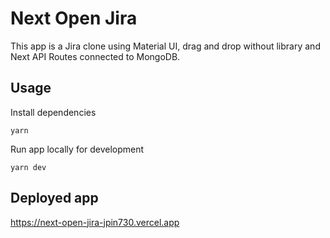 # Next Open Jira

This app is a Jira clone using Material UI, drag and drop without library and Next API Routes connected to MongoDB.

## Usage

Install dependencies

```shell
yarn
```

Run app locally for development

```shell
yarn dev
```

## Deployed app

<https://next-open-jira-jpin730.vercel.app>
